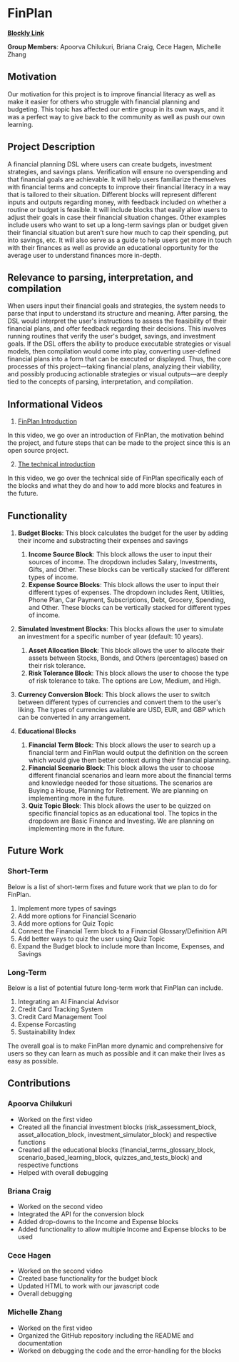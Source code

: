 # FinPlan

**[Blockly Link](https://michelleezhangg.github.io/FinPlan/src/)**

**Group Members**: Apoorva Chilukuri, Briana Craig, Cece Hagen, Michelle Zhang

## **Motivation**

Our motivation for this project is to improve financial literacy as well as make it easier for others who struggle with financial planning and budgeting. This topic has affected our entire group in its own ways, and it was a perfect way to give back to the community as well as push our own learning.

## **Project Description**

A financial planning DSL where users can create budgets, investment strategies, and savings plans. Verification will ensure no overspending and that financial goals are achievable. It will help users familiarize themselves with financial terms and concepts to improve their financial literacy in a way that is tailored to their situation. Different blocks will represent different inputs and outputs regarding money, with feedback included on whether a routine or budget is feasible. It will include blocks that easily allow users to adjust their goals in case their financial situation changes.  Other examples include users who want to set up a long-term savings plan or budget given their financial situation but aren’t sure how much to cap their spending, put into savings, etc. It will also serve as a guide to help users get more in touch with their finances as well as provide an educational opportunity for the average user to understand finances more in-depth.

## **Relevance to parsing, interpretation, and compilation**

When users input their financial goals and strategies, the system needs to parse that input to understand its structure and meaning. After parsing, the DSL would interpret the user's instructions to assess the feasibility of their financial plans, and offer feedback regarding their decisions. This involves running routines that verify the user's budget, savings, and investment goals. If the DSL offers the ability to produce executable strategies or visual models, then compilation would come into play, converting user-defined financial plans into a form that can be executed or displayed. Thus, the core processes of this project—taking financial plans, analyzing their viability, and possibly producing actionable strategies or visual outputs—are deeply tied to the concepts of parsing, interpretation, and compilation.

## **Informational Videos**

1. [FinPlan Introduction](https://youtu.be/Vc_oa7QE6V0)

In this video, we go over an introduction of FinPlan, the motivation behind the project, and future steps that can be made to the project since this is an open source project.

2. [The technical introduction](https://www.youtube.com/watch?v=LPewF0CQQJE)

In this video, we go over the technical side of FinPlan specifically each of the blocks and what they do and how to add more blocks and features in the future.

## **Functionality**

1. **Budget Blocks**: This block calculates the budget for the user by adding their income and substracting their expenses and savings

    1. **Income Source Block**: This block allows the user to input their sources of income. The dropdown includes Salary, Investments, Gifts, and Other. These blocks can be vertically stacked for different types of income.
    2. **Expense Source Blocks**: This block allows the user to input their different types of expenses. The dropdown includes Rent, Utilities, Phone Plan, Car Payment, Subscriptions, Debt, Grocery, Spending, and Other. These blocks can be vertically stacked for different types of income.

2. **Simulated Investment Blocks**: This blocks allows the user to simulate an investment for a specific number of year (default: 10 years).

    1. **Asset Allocation Block**: This block allows the user to allocate their assets between Stocks, Bonds, and Others (percentages) based on their risk tolerance.
    2. **Risk Tolerance Block**: This block allows the user to choose the type of risk tolerance to take. The options are Low, Medium, and High.

3. **Currency Conversion Block**: This block allows the user to switch between different types of currencies and convert them to the user's liking. The types of currencies available are USD, EUR, and GBP which can be converted in any arrangement.

4. **Educational Blocks**

    1. **Financial Term Block**: This block allows the user to search up a financial term and FinPlan would output the definition on the screen which would give them better context during their financial planning.
    2. **Financial Scenario Block**: This block allows the user to choose different financial scenarios and learn more about the financial terms and knowledge needed for those situations. The scenarios are Buying a House, Planning for Retirement. We are planning on implementing more in the future.
    3. **Quiz Topic Block**: This block allows the user to be quizzed on specific financial topics as an educational tool. The topics in the dropdown are Basic Finance and Investing. We are planning on implementing more in the future.

## **Future Work**

### **Short-Term**
Below is a list of short-term fixes and future work that we plan to do for FinPlan.

1. Implement more types of savings
2. Add more options for Financial Scenario
3. Add more options for Quiz Topic
4. Connect the Financial Term block to a Financial Glossary/Definition API
5. Add better ways to quiz the user using Quiz Topic
6. Expand the Budget block to include more than Income, Expenses, and Savings

### **Long-Term**
Below is a list of potential future long-term work that FinPlan can include.

1. Integrating an AI Financial Advisor
2. Credit Card Tracking System
3. Credit Card Management Tool
4. Expense Forcasting
5. Sustainability Index

The overall goal is to make FinPlan more dynamic and comprehensive for users so they can learn as much as possible and it can make their lives as easy as possible.

## **Contributions**

### **Apoorva Chilukuri**
- Worked on the first video
- Created all the financial investment blocks (risk_assessment_block, asset_allocation_block, investment_simulator_block) and respective functions
- Created all the educational blocks (financial_terms_glossary_block, scenario_based_learning_block, quizzes_and_tests_block) and respective functions
- Helped with overall debugging

### **Briana Craig**
- Worked on the second video
- Integrated the API for the conversion block
- Added drop-downs to the Income and Expense blocks
- Added functionality to allow multiple Income and Expense blocks to be used

### **Cece Hagen**
- Worked on the second video
- Created base functionality for the budget block
- Updated HTML to work with our javascript code
- Overall debugging

### **Michelle Zhang**
- Worked on the first video
- Organized the GitHub repository including the README and documentation
- Worked on debugging the code and the error-handling for the blocks

